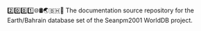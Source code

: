 2️⃣️0️⃣️0️⃣️1️⃣️🌐️🛢️🌏️🇧🇭️📖️ The documentation source repository for the Earth/Bahrain database set of the Seanpm2001 WorldDB project. 
